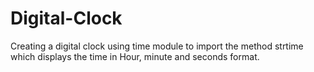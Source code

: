 # Digital-Clock
Creating a digital clock using time module to import the method strtime which displays the time in Hour, minute and seconds format.
